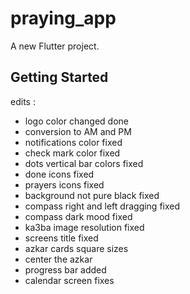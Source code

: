 # praying_app

A new Flutter project.

## Getting Started

edits : 
- logo color changed done
- conversion to AM and PM
- notifications color fixed
- check mark color fixed
- dots vertical bar colors fixed
- done icons fixed
- prayers icons fixed
- background not pure black fixed
- compass right and left dragging fixed
- compass dark mood fixed
- ka3ba image resolution fixed
- screens title fixed
- azkar cards square sizes
- center the azkar
- progress bar added
- calendar screen fixes

